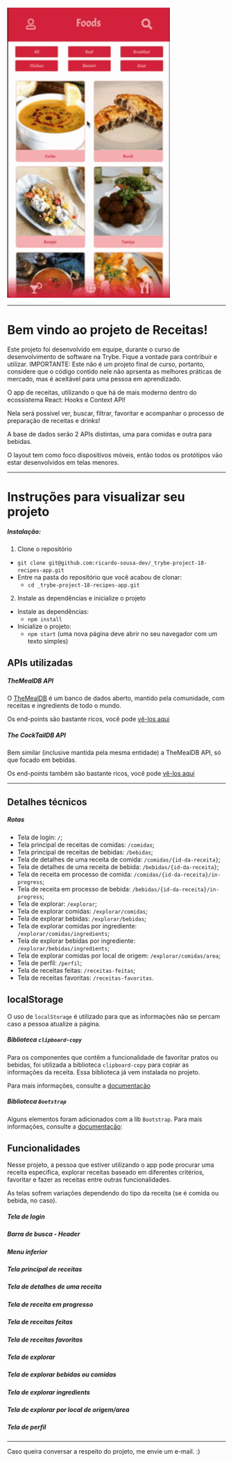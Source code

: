 
![](gif-project.gif)

---

# Bem vindo ao projeto de Receitas!

Este projeto foi desenvolvido em equipe, durante o curso de desenvolvimento de software na Trybe. Fique a vontade para contribuir e utilizar.
IMPORTANTE: Este não é um projeto final de curso, portanto, considere que o código contido nele não aprsenta as melhores práticas de mercado, mas é aceitável para uma pessoa em aprendizado. 

O app de receitas, utilizando o que há de mais moderno dentro do ecossistema React: Hooks e Context API!

Nela será possível ver, buscar, filtrar, favoritar e acompanhar o processo de preparação de receitas e drinks!

A base de dados serão 2 APIs distintas, uma para comidas e outra para bebidas.

O layout tem como foco dispositivos móveis, então todos os protótipos vão estar desenvolvidos em telas menores.

---

# Instruções para visualizar seu projeto

##### Instalação:

1. Clone o repositório
  * `git clone git@github.com:ricardo-sousa-dev/_trybe-project-18-recipes-app.git`
  * Entre na pasta do repositório que você acabou de clonar:
    * `cd _trybe-project-18-recipes-app.git`

2. Instale as dependências e inicialize o projeto
  * Instale as dependências:
    * `npm install`
  * Inicialize o projeto:
    * `npm start` (uma nova página deve abrir no seu navegador com um texto simples)


## APIs utilizadas

##### TheMealDB API

O [TheMealDB](https://www.themealdb.com/) é um banco de dados aberto, mantido pela comunidade, com receitas e ingredients de todo o mundo.

Os end-points são bastante ricos, você pode [vê-los aqui](https://www.themealdb.com/api.php)

##### The CockTailDB API

Bem similar (inclusive mantida pela mesma entidade) a TheMealDB API, só que focado em bebidas.

Os end-points também são bastante ricos, você pode [vê-los aqui](https://www.thecocktaildb.com/api.php)

---

## Detalhes técnicos


##### Rotas

* Tela de login: `/`;
* Tela principal de receitas de comidas: `/comidas`;
* Tela principal de receitas de bebidas: `/bebidas`;
* Tela de detalhes de uma receita de comida: `/comidas/{id-da-receita}`;
* Tela de detalhes de uma receita de bebida: `/bebidas/{id-da-receita}`;
* Tela de receita em processo de comida: `/comidas/{id-da-receita}/in-progress`;
* Tela de receita em processo de bebida: `/bebidas/{id-da-receita}/in-progress`;
* Tela de explorar: `/explorar`;
* Tela de explorar comidas: `/explorar/comidas`;
* Tela de explorar bebidas: `/explorar/bebidas`;
* Tela de explorar comidas por ingrediente: `/explorar/comidas/ingredients`;
* Tela de explorar bebidas por ingrediente: `/explorar/bebidas/ingredients`;
* Tela de explorar comidas por local de origem: `/explorar/comidas/area`;
* Tela de perfil: `/perfil`;
* Tela de receitas feitas: `/receitas-feitas`;
* Tela de receitas favoritas: `/receitas-favoritas`.

## localStorage

O uso de `localStorage` é utilizado para que as informações não se percam caso a pessoa atualize a página.

##### Biblioteca `clipboard-copy`

Para os componentes que contêm a funcionalidade de favoritar pratos ou bebidas, foi utilizada a biblioteca `clipboard-copy` para copiar as informações da receita. Essa biblioteca já vem instalada no projeto.

Para mais informações, consulte a [documentação](https://www.npmjs.com/package/clipboard-copy)

##### Biblioteca `Bootstrap` 

Alguns elementos foram adicionados com a lib `Bootstrap`. 
Para mais informações, consulte a [documentação](https://react-bootstrap.github.io/components/buttons/):


## Funcionalidades

Nesse projeto, a pessoa que estiver utilizando o app pode procurar uma receita especifica, explorar receitas baseado em diferentes critérios, favoritar e fazer as receitas entre outras funcionalidades.

As telas sofrem variações dependendo do tipo da receita (se é comida ou bebida, no caso).


##### Tela de login

##### Barra de busca - Header

##### Menu inferior

##### Tela principal de receitas

##### Tela de detalhes de uma receita
 
##### Tela de receita em progresso

##### Tela de receitas feitas

##### Tela de receitas favoritas

##### Tela de explorar

##### Tela de explorar bebidas ou comidas

##### Tela de explorar ingredients

##### Tela de explorar por local de origem/area

##### Tela de perfil


---


Caso queira conversar a respeito do projeto, me envie um e-mail. :)